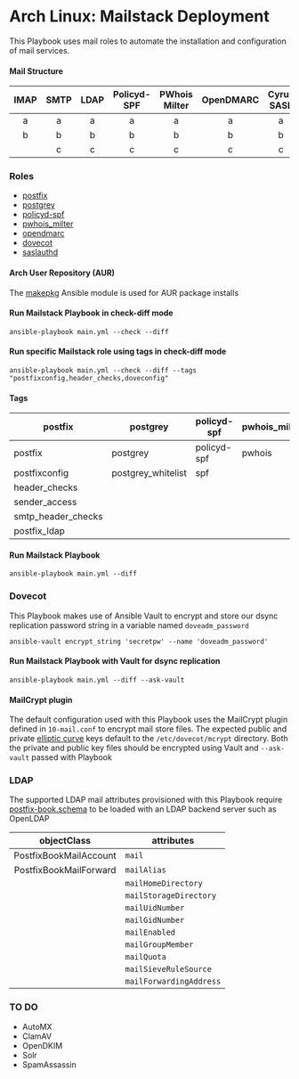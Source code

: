 # Arch Linux: Mailstack Deployment

This Playbook uses mail roles to automate the installation and configuration of mail services.

#### Mail Structure
| IMAP | SMTP | LDAP | Policyd-SPF | PWhois Milter | OpenDMARC | Cyrus SASL |
|:----:|:----:|:----:|:-----------:|:-------------:|:---------:|:----------:|
|   a  |   a  |   a  |      a      |       a       |     a     |      a     |
|   b  |   b  |   b  |      b      |       b       |     b     |      b     |
|      |   c  |   c  |      c      |       c       |     c     |      c     |

### Roles
* [postfix](https://www.archlinux.org/packages/extra/x86_64/postfix/)
* [postgrey](https://www.archlinux.org/packages/community/any/postgrey/)
* [policyd-spf](https://aur.archlinux.org/packages/python-postfix-policyd-spf/)
* [pwhois_milter](https://aur.archlinux.org/packages/pwhois_milter/)
* [opendmarc](https://www.archlinux.org/packages/community/x86_64/opendmarc/)
* [dovecot](https://www.archlinux.org/packages/community/x86_64/dovecot/)
* [saslauthd](https://www.archlinux.org/packages/extra/x86_64/cyrus-sasl/)

#### Arch User Repository (AUR)
The [makepkg](https://github.com/gunzy83/ansible-makepkg) Ansible module is used for AUR package installs

#### Run Mailstack Playbook in check-diff mode
```
ansible-playbook main.yml --check --diff
```
#### Run specific Mailstack role using tags in check-diff mode
```
ansible-playbook main.yml --check --diff --tags "postfixconfig,header_checks,doveconfig"
```
#### Tags
| postfix | postgrey | policyd-spf | pwhois_milter | opendmarc | dovecot | saslauthd   |
|--------------------|----------|---|---|---|---|---|
| postfix            | postgrey           | policyd-spf | pwhois | opendmarc | dovecot      | saslauthd  |
| postfixconfig      | postgrey_whitelist | spf         |        |           | doveconfig   |
| header_checks      |                    |             |        |           | dovecot_ldap
| sender_access      |
| smtp_header_checks
| postfix_ldap

#### Run Mailstack Playbook
```
ansible-playbook main.yml --diff
```

### Dovecot
This Playbook makes use of Ansible Vault to encrypt and store our dsync replication password string in a variable named `doveadm_password`

`ansible-vault encrypt_string 'secretpw' --name 'doveadm_password'`

#### Run Mailstack Playbook with Vault for dsync replication
```
ansible-playbook main.yml --diff --ask-vault
```
#### MailCrypt plugin
The default configuration used with this Playbook uses the MailCrypt plugin defined in `10-mail.conf` to encrypt mail store files. The expected public and private [elliptic curve](https://wiki.dovecot.org/Plugins/MailCrypt#EC_key) keys default to the `/etc/dovecot/mcrypt` directory. Both the private and public key files should be encrypted using Vault and `--ask-vault` passed with Playbook

### LDAP
The supported LDAP mail attributes provisioned with this Playbook require [postfix-book.schema](https://github.com/variablenix/ldap-mail-schema/blob/master/postfix-book.schema) to be loaded with an LDAP backend server such as OpenLDAP

|       objectClass      | attributes               |
|:----------------------:|--------------------------|
| PostfixBookMailAccount | `mail`                   |
| PostfixBookMailForward | `mailAlias`              |
|                        | `mailHomeDirectory`      |
|                        | `mailStorageDirectory`   |
|                        | `mailUidNumber`          |
|                        | `mailGidNumber`          |
|                        | `mailEnabled`            |
|                        | `mailGroupMember`        |
|                        | `mailQuota`              |
|                        | `mailSieveRuleSource`    |
|                        | `mailForwardingAddress`  |


### TO DO
* AutoMX
* ClamAV
* OpenDKIM
* Solr
* SpamAssassin
